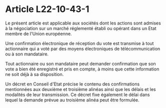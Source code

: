 # Article L22-10-43-1

Le présent article est applicable aux sociétés dont les actions sont admises à la négociation sur un marché réglementé établi ou opérant dans un Etat membre de l'Union européenne.

Une confirmation électronique de réception du vote est transmise à tout actionnaire qui a voté par des moyens électroniques de télécommunication ou à son mandataire.

Tout actionnaire ou son mandataire peut demander confirmation que son vote a bien été enregistré et pris en compte, à moins que cette information ne soit déjà à sa disposition.

Un décret en Conseil d'Etat précise le contenu des confirmations mentionnées aux deuxième et troisième alinéas ainsi que les délais et les modalités de leur transmission. Ce décret fixe également le délai dans lequel la demande prévue au troisième alinéa peut être formulée.
